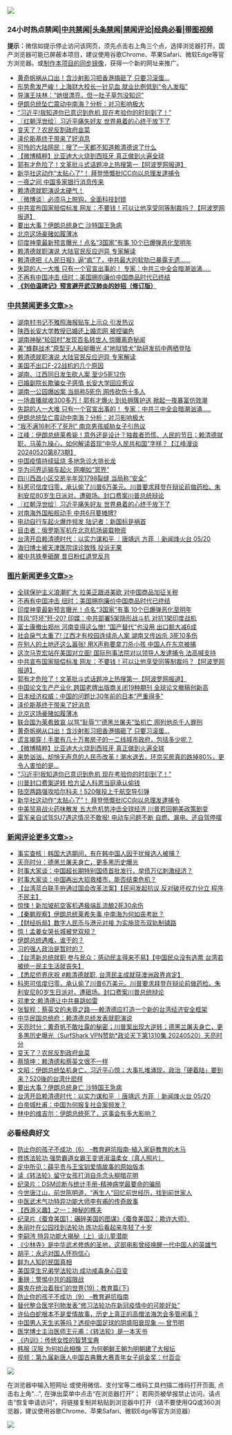 ![](https://raw.githubusercontent.com/jsvpn/jsproxy/dev/64photo/fqnews-qr.jpg)

<div id="tt">
<h3>24小时热点禁闻|<a href="#%E4%B8%AD%E5%85%B1%E7%A6%81%E9%97%BB%E6%9B%B4%E5%A4%9A%E6%96%87%E7%AB%A0">中共禁闻</a>|<a href="#%E5%9B%BE%E7%89%87%E6%96%B0%E9%97%BB%E6%9B%B4%E5%A4%9A%E6%96%87%E7%AB%A0">头条禁闻</a>|<a href="#%E6%96%B0%E9%97%BB%E8%AF%84%E8%AE%BA%E6%9B%B4%E5%A4%9A%E6%96%87%E7%AB%A0">禁闻评论|<a href="#%E5%BF%85%E7%9C%8B%E7%BB%8F%E5%85%B8%E5%A5%BD%E6%96%87">经典必看</a>|<a href="https://9290254.xyz/3" target="_blank">带图视频</a></h3>
<div><b>提示：</b>微信如提示停止访问该网页，须先点击右上角三个点，选择浏览器打开。国产浏览器可能已屏蔽本项目，建议使用谷歌Chrome、苹果Safari、微软Edge等官方浏览器。或<a href="%E5%88%B6%E4%BD%9Cgit%E7%A6%81%E9%97%BB%E9%95%9C%E5%83%8F.md">制作本项目的同步镜像</a>，获得一个新的网址来推广。</div>
<ul>

<li><a href="/topimagenews/20240521/2039408.md">黄奇帆祸从口出！含沙射影习把香港搞砸了 只要习滚蛋...</a></li>
<li><a href="/cnnews/20240521/2039313.md">形势愈发严峻！上海财大校长一针见血 就业比例低到“令人发指”</a></li>
<li><a href="/yule/20240521/2039384.md">导演王扶林：“她很漂亮，但一肚子草包没知识”</a></li>
<li><a href="/cbnews/20240521/2039457.md">伊朗总统坠亡震动中南海？分析：对习影响极大</a></li>
<li><a href="/topimagenews/20240521/2039378.md">“习近平!我知道你已意识到危机 现在考验你的时刻到了！”</a></li>
<li><a href="/cbnews/20240521/2039419.md">〖红朝浮世绘〗习近平痛失好友 世界悬着的心终于放下了</a></li>
<li><a href="/comments/20240521/2039375.md">变天了？农民反割政府韭菜</a></li>
<li><a href="/topimagenews/20240521/2039475.md">泽伦斯基终于带来了好消息</a></li>
<li><a href="/ccpdope/20240521/2039526.md">可怜的大陆网民：搜了一天都不知道赖清德说了什么</a></li>
<li><a href="/topimagenews/20240521/2039392.md">【微博精粹】比亚迪大火烧到西班牙 真正做到火遍全球</a></li>
<li><a href="/topimagenews/20240521/2039492.md">郭有才危险了！文革批斗式话题冲上热搜第一【阿波罗网报道】</a></li>
<li><a href="/topimagenews/20240521/2039305.md">新华社这动作“太贴心了”！ 拜登愤慨批ICC向以总理发逮捕令</a></li>
<li><a href="/cnnews/20240521/2039449.md">一夜之间 中国多家银行消息传来</a></li>
<li><a href="/sohnews/20240521/2039534.md">赖清德就职演说太硬气！</a></li>
<li><a href="/ssgc/20240521/2039420.md">〖微博谈〗必须马上脱钩，全面科技封锁</a></li>
<li><a href="/topimagenews/20240521/2039520.md">中共宣布国家赔偿标准 网友：不要钱！可以让他享受同等制裁吗？【阿波罗网报道】</a></li>
<li><a href="/comments/20240521/2039346.md">要出大事？伊朗总统身亡 沙特国王急病</a></li>
<li><a href="/topimagenews/20240521/2039474.md">北京这场豪赌如履薄冰</a></li>
<li><a href="/topimagenews/20240521/2039597.md">印度神童最新预言曝光！点名“3国家”有事 10个已爆弹恶化至明年</a></li>
<li><a href="/cbnews/20240521/2039548.md">赖清德就职演说 大陆官民反应迥异 专家解读</a></li>
<li><a href="/sohnews/20240521/2039577.md">赖清德把《人民日报》逼“疯”了，中共最大的软肋已暴露无遗……</a></li>
<li><a href="/cbnews/20240521/2039466.md">失踪的人一大堆 只有一个官宣出事的！ 专家：中共三中全会暗潮汹涌…..</a></li>
<li><a href="/topimagenews/20240521/2039615.md">不再有中国冲击 纽时：美国拥抱廉价中国商品时代已终结</a></li>
<li><b><a href="/comments/20200207/1272816.md" target="_blank">《刘伯温碑记》预言避开武汉肺炎的妙招（修订版）</a></b></li>
</ul>
</div>

<div class="catlist">
<h3><a href="/cbnews/" target="_blank">中共禁闻</a><span><a href="/cbnews/" target="_blank" rel="nofollow">更多文章>></a></span></h3>
<ul>
<li><a href="/cbnews/20240521/2039652.md" target="_blank">湖南村书记不雅照海报贴车上示众 引发热议</a></li>
<li><a href="/cbnews/20240521/2039651.md" target="_blank">陕西长安大学教授已婚还上婚恋网 被控骗色</a></li>
<li><a href="/cbnews/20240521/2039598.md" target="_blank">湖南神秘“轮回村”发现百名转世人 惊曝离奇秘闻</a></li>
<li><a href="/cbnews/20240521/2039569.md" target="_blank">美“蜂群战术”原型无人船艇曝光 4“地狱猎犬”助研发抗中两栖登陆</a></li>
<li><a href="/cbnews/20240521/2039548.md" target="_blank">赖清德就职演说 大陆官民反应迥异 专家解读</a></li>
<li><a href="/cbnews/20240521/2039547.md" target="_blank">美国不出口F-22战机的几个原因</a></li>
<li><a href="/cbnews/20240521/2039546.md" target="_blank">湖南、江西同日发生砍人案 至少5死12伤</a></li>
<li><a href="/cbnews/20240521/2039545.md" target="_blank">已婚副院长欺骗女子感情 长安大学回应惹议</a></li>
<li><a href="/cbnews/20240521/2039544.md" target="_blank">湖南一公园爆凶案 当局称5死伤 网传砍伤十多人</a></li>
<li><a href="/cbnews/20240521/2039537.md" target="_blank">一场直播就收300多万！郭有才爆火 到处拥簇护送 掀起一夜暴富仿效潮</a></li>
<li><a href="/cbnews/20240521/2039466.md" target="_blank">失踪的人一大堆 只有一个官宣出事的！ 专家：中共三中全会暗潮汹涌…..</a></li>
<li><a href="/cbnews/20240521/2039457.md" target="_blank">伊朗总统坠亡震动中南海？分析：对习影响极大</a></li>
<li><a href="/cbnews/20240521/2039444.md" target="_blank">“我不满16判不了死刑” 南京男孩威胁女子引热议</a></li>
<li><a href="/cbnews/20240521/2039443.md" target="_blank">江峰：伊朗总统莱希毙！意外还是设计？独裁者恐慌、人民的节日；赖清德就职，马英九操心，如何解读首现“中华人民共和国”字样？【江峰漫谈20240520第873期】</a></li>
<li><a href="/cbnews/20240521/2039425.md" target="_blank">中国疫情持续延烧 多地急诊大排长龙</a></li>
<li><a href="/cbnews/20240521/2039424.md" target="_blank">华为问界运输车起火 网嘲如“冥界”</a></li>
<li><a href="/cbnews/20240521/2039423.md" target="_blank">四川西昌小区交房半年现1798裂缝 当局称“安全”</a></li>
<li><a href="/comments/20240521/2039421.md" target="_blank">科恩可信度归零，承认偷了川普6万美元。川普要求拜登在辩论前做药检。朱利安尼80岁生日派对，遭砸场。封口费案川普总统辩论</a></li>
<li><a href="/cbnews/20240521/2039419.md" target="_blank">〖红朝浮世绘〗习近平痛失好友 世界悬着的心终于放下了</a></li>
<li><a href="/cbnews/20240521/2039395.md" target="_blank">对南海外国船舰动手 中共6月要摊牌?</a></li>
<li><a href="/cbnews/20240521/2039394.md" target="_blank">电动自行车起火爆炸频发 陆记者：新国标是祸首</a></li>
<li><a href="/cbnews/20240521/2039362.md" target="_blank">目击者：俄罗斯军机在北京机场装载物资</a></li>
<li><a href="/comments/20240521/2039333.md" target="_blank">台湾开启赖清德时代：以实力谋和平 ｜唐靖远 方菲 ｜新闻烽火台 05/20</a></li>
<li><a href="/cbnews/20240521/2039264.md" target="_blank">海归博士被天津医院误诊致残 投诉无果</a></li>
<li><a href="/cbnews/20240521/2039263.md" target="_blank">被中共铁拳砸醒 昔日粉红退党反共</a></li>

</ul>
</div>
<div class="catlist">
<h3><a href="/topimagenews/" target="_blank">图片新闻</a><span><a href="/topimagenews/" target="_blank" rel="nofollow">更多文章>></a></span></h3>
<ul>
<li><a href="/topimagenews/20240521/2039650.md" target="_blank">全球保护主义浪潮扩大 拉美正跟进美欧 对中国商品加征关税</a></li>
<li><a href="/topimagenews/20240521/2039615.md" target="_blank">不再有中国冲击 纽时：美国拥抱廉价中国商品时代已终结</a></li>
<li><a href="/topimagenews/20240521/2039597.md" target="_blank">印度神童最新预言曝光！点名“3国家”有事 10个已爆弹恶化至明年</a></li>
<li><a href="/topimagenews/20240521/2039596.md" target="_blank">阵风“吓坏”歼-20? 印媒：中共部署5架隐形战斗机 对抗1架印度战机</a></li>
<li><a href="/topimagenews/20240521/2039595.md" target="_blank">富士康撤出郑州 河南变得这么惨! “国产替代”也没用 出口额大减6成</a></li>
<li><a href="/topimagenews/20240521/2039594.md" target="_blank">社会戾气太重了! 江西才有校园连续杀人案 湖南又传凶杀 3死10多伤</a></li>
<li><a href="/topimagenews/20240521/2039536.md" target="_blank">在别人的土地还这么嚣张! 用X声称要拿刀杀小孩 中国人在东京被捕</a></li>
<li><a href="/topimagenews/20240521/2039535.md" target="_blank">这次马克宏站在美国对立面! 国际刑事法院对以领导人发逮捕令 法高喊支持</a></li>
<li><a href="/topimagenews/20240521/2039520.md" target="_blank">中共宣布国家赔偿标准 网友：不要钱！可以让他享受同等制裁吗？【阿波罗网报道】</a></li>
<li><a href="/topimagenews/20240521/2039492.md" target="_blank">郭有才危险了！文革批斗式话题冲上热搜第一【阿波罗网报道】</a></li>
<li><a href="/topimagenews/20240521/2039484.md" target="_blank">中国论文生产产业化 跨国老牌出版商关闭19种期刊 全球论文撤稿创新高</a></li>
<li><a href="/topimagenews/20240521/2039483.md" target="_blank">日本经济权威：中国的问题比30年前的日本“严重得多”</a></li>
<li><a href="/topimagenews/20240521/2039475.md" target="_blank">泽伦斯基终于带来了好消息</a></li>
<li><a href="/topimagenews/20240521/2039474.md" target="_blank">北京这场豪赌如履薄冰</a></li>
<li><a href="/topimagenews/20240521/2039456.md" target="_blank">联合国为莱希致哀 以骂“耻辱”!“德黑兰屠夫”坠机亡 网列他杀千人罪刑</a></li>
<li><a href="/topimagenews/20240521/2039408.md" target="_blank">黄奇帆祸从口出！含沙射影习把香港搞砸了 只要习滚蛋&#8230;</a></li>
<li><a href="/topimagenews/20240521/2039393.md" target="_blank">谎言揭穿！手里有几十万套房子的一二线城市政府，包括多少呢？</a></li>
<li><a href="/topimagenews/20240521/2039392.md" target="_blank">【微博精粹】比亚迪大火烧到西班牙 真正做到火遍全球</a></li>
<li><a href="/topimagenews/20240521/2039379.md" target="_blank">来势汹汹，却悄无声息的人民币改革！潮水退去，环京买房真的跌掉80%，更令人害怕的是…</a></li>
<li><a href="/topimagenews/20240521/2039378.md" target="_blank">“习近平!我知道你已意识到危机 现在考验你的时刻到了！”</a></li>
<li><a href="/topimagenews/20240521/2039326.md" target="_blank">川普封口费案逆转 检方证人科恩当庭承认偷钱</a></li>
<li><a href="/topimagenews/20240521/2039324.md" target="_blank">陆空两路强攻哈尔科夫！520俄投上千航空导引弹</a></li>
<li><a href="/topimagenews/20240521/2039305.md" target="_blank">新华社这动作“太贴心了”！ 拜登愤慨批ICC向以总理发逮捕令</a></li>
<li><a href="/topimagenews/20240521/2039245.md" target="_blank">中美贸易战火药味散发 五大危机势冲击全球经济 川普若回朝美政策剧变</a></li>
<li><a href="/topimagenews/20240520/2039158.md" target="_blank">雷军亲自试驾SU7遇这情况不敢报! 电动车问题不断 自燃、漏电、还自驾停摆</a></li>

</ul>
</div>
<div class="catlist">
<h3><a href="/comments/" target="_blank">新闻评论</a><span><a href="/comments/" target="_blank" rel="nofollow">更多文章>></a></span></h3>
<ul>
<li><a href="/comments/20240522/2039703.md" target="_blank">事实查核｜韩国大选期间，有在韩中国人因干扰候选人被捕？</a></li>
<li><a href="/comments/20240521/2039649.md" target="_blank">天亮时分：德黑兰屠夫身亡，更多黑历史曝光</a></li>
<li><a href="/comments/20240521/2039645.md" target="_blank">时事大家谈：中国超长期特别国债首批发行，举债万亿刺激经济？</a></li>
<li><a href="/comments/20240521/2039644.md" target="_blank">时事大家谈：中国再出大招救楼市，能否结束危机？</a></li>
<li><a href="/comments/20240521/2039627.md" target="_blank">【台湾蓝白联手拚通过国会改革法案】【民间发起抗议 反对破坏权力分立 程序不民主】</a></li>
<li><a href="/comments/20240521/2039612.md" target="_blank">惊悚！新加坡航空客机遇极端乱流酿2死30余伤</a></li>
<li><a href="/comments/20240521/2039608.md" target="_blank">【秦鹏观察】伊朗总统莱希失事 中南海为何如丧考妣？</a></li>
<li><a href="/comments/20240521/2039582.md" target="_blank">【财经拆局】数字人民币与港元对接 为实施货币双轨制铺路</a></li>
<li><a href="/comments/20240521/2039567.md" target="_blank">惊！孟姜女哭长城被党双规？</a></li>
<li><a href="/comments/20240521/2039485.md" target="_blank">伊朗总统遇难，谁干的？</a></li>
<li><a href="/comments/20240521/2039477.md" target="_blank">习的强人政治是暂时的？</a></li>
<li><a href="/comments/20240521/2039473.md" target="_blank">【台湾新总统就职 参与民众：感动民主得来不易】【中国民众没有选票 台湾若被统一民主生活就丧失】</a></li>
<li><a href="/comments/20240521/2039422.md" target="_blank">【悉尼侨界庆祝 #赖清德就职, 台湾民主成就获澳洲政界肯定】</a></li>
<li><a href="/comments/20240521/2039421.md" target="_blank">科恩可信度归零，承认偷了川普6万美元。川普要求拜登在辩论前做药检。朱利安尼80岁生日派对，遭砸场。封口费案川普总统辩论</a></li>
<li><a href="/comments/20240521/2039396.md" target="_blank">邓聿文:赖清德让中共暴跳如雷</a></li>
<li><a href="/comments/20240521/2039381.md" target="_blank">张智程：蔡英文的未竟之路──赖清德应打造一个新的台湾经济安全框架</a></li>
<li><a href="/comments/20240521/2039380.md" target="_blank">中华民国总统府：赖清德总统发表就职演说</a></li>
<li><a href="/comments/20240521/2039376.md" target="_blank">天亮时分：黄奇帆不敢吐露的秘密；川普案出现大逆转；德黑兰屠夫身亡，更多黑历史曝光（SurfShark VPN赞助*政论天下第1310集 20240520）天亮时分</a></li>
<li><a href="/comments/20240521/2039375.md" target="_blank">变天了？农民反割政府韭菜</a></li>
<li><a href="/comments/20240521/2039364.md" target="_blank">蔡慎坤：赖清德和蔡英文很不一样</a></li>
<li><a href="/comments/20240521/2039353.md" target="_blank">文昭：伊朗总统坠机身亡，习近平心惊；大事扎堆涌现，政治「硬着陆」要到来？520後的台湾什麽样</a></li>
<li><a href="/comments/20240521/2039346.md" target="_blank">要出大事？伊朗总统身亡 沙特国王急病</a></li>
<li><a href="/comments/20240521/2039333.md" target="_blank">台湾开启赖清德时代：以实力谋和平 ｜唐靖远 方菲 ｜新闻烽火台 05/20</a></li>
<li><a href="/comments/20240521/2039330.md" target="_blank">白帝城杜甫：中国为何报复社会案频发？</a></li>
<li><a href="/comments/20240521/2039329.md" target="_blank">林中的维吉尔：伊朗总统死了，这事会有多大影响？</a></li>

</ul>
</div>

<div class="catlist">
<h3>必看经典好文</h3>
<ul>
<li><a href="/comments/20230921/1905929.md" target="_blank">防止你的孩子不成功（6） &#8211;教育避坑指南-植入家庭教育的木马</a></li>
<li><a href="/cbnews/20211127/1658400.md" target="_blank">修炼法轮功 强势霸道女霸王变贤淑温柔女（真人照片）</a></li>
<li><a href="/comments/20200616/1345658.md" target="_blank">定中所见：薛平贵与王宝钏爱情故事的原始版本</a></li>
<li><a href="/comments/20190512/1127015.md" target="_blank">读《转法轮》留守女孩打消自杀念头柳暗花明</a></li>
<li><a href="/comments/20240403/2020547.md" target="_blank">纪录片：DSM诊断与统计手册-精神病学最要命的骗局</a></li>
<li><a href="/funmedia/20210321/1509617.md" target="_blank">今世唐江山，前世陈明道，“再生人”回忆前世经历，找到前世家人</a></li>
<li><a href="/comments/20210810/1603664.md" target="_blank">中医武术气功特异功能大师李有甫的传奇故事</a></li>
<li><a href="/comments/20210210/1484775.md" target="_blank">【西游义趣】之一：神秘的樵夫</a></li>
<li><a href="/comments/20210123/1473011.md" target="_blank">纪录片《蚕食美国1：碾碎美国的图谋》《蚕食美国2：欺诈大师》</a></li>
<li><a href="/comments/20210720/1488271.md" target="_blank">朱丽叶在公园找到法轮功 炼功后看起来年轻了十岁</a></li>
<li><a href="/tculture/xiulian/20160303/508934.md" target="_blank">李嗣涔 特异功能大揭秘（上）谈儿童潜能</a></li>
<li><a href="/comments/20201013/1412612.md" target="_blank">《少林寺》是中华武术修炼的圣地，这部电影曾经唤醒一代中国人的英雄气</a></li>
<li><a href="/comments/20180624/961987.md" target="_blank">胡平：永远对国人怀抱信心</a></li>
<li><a href="/comments/20200926/1403589.md" target="_blank">鲜为人知的民国真相</a></li>
<li><a href="/comments/20210509/1542373.md" target="_blank">美国孪生兄弟学法轮功 成功戒毒身心巨变</a></li>
<li><a href="/comments/20200717/1362287.md" target="_blank">重磅：警惕中共的超限战</a></li>
<li><a href="/comments/20180716/972458.md" target="_blank">魔鬼在统治着我们的世界(19)：教育篇(下)</a></li>
<li><a href="/comments/20230924/1938058.md" target="_blank">防止你的孩子不成功（9） &#8211;教育避坑指南</a></li>
<li><a href="/comments/20210720/1518906.md" target="_blank">替代整合医学刊物发表“修习法轮功在新冠疫情中的可能好处”</a></li>
<li><a href="/cnnews/20180504/937198.md" target="_blank">许仙白蛇根本不是爱情故事，历史上真正的高僧法海怎会多管闲事？</a></li>
<li><a href="/comments/20220208/1689146.md" target="_blank">中国男人天生劣等吗？透视中国足球的阴盛阳衰现象 — 曾节明</a></li>
<li><a href="/comments/20220826/1776760.md" target="_blank">医学博士主治医师王元甫：《转法轮》是一本天书</a></li>
<li><a href="/comments/20231222/1977665.md" target="_blank">《内训》：传统女性的智慧宝典</a></li>
<li><a href="/bannedvideo/20220328/1710971.md" target="_blank">韩服 汉服 为何如此相像 三 为何朝鲜王朝为明朝建了大报坛</a></li>
<li><a href="/comments/20220518/1734456.md" target="_blank">视频：第九届新唐人中国古典舞大赛青年女子组金奖：付百合</a></li>

</ul>
</div>

![](https://raw.githubusercontent.com/jsvpn/jsproxy/dev/64photo/fqnews-qr.jpg)

在浏览器中输入短网址 或使用微信、支付宝等二维码工具扫描二维码打开页面, 点击右上角"...", 在弹出菜单中点击“在浏览器打开”； 若网页被举报禁止访问，请点击“恢复申请访问”，将链接复制并粘贴到浏览器中打开（请不要使用QQ或360浏览器，建议使用谷歌Chrome、苹果Safari、微软Edge等官方浏览器）

![](https://raw.githubusercontent.com/jsvpn/jsproxy/dev/64photo/wx.jpg)